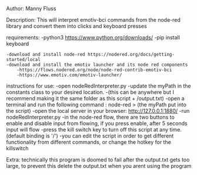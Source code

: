 Author:
Manny Fluss

Description:
This will interpret emotiv-bci commands from the node-red library and convert them into clicks and keyboard presses

requirements:
    -python3 https://www.python.org/downloads/ 
    -pip install keyboard

    -download and install node-red https://nodered.org/docs/getting-started/local
    -download and install the emotiv launcher and its node red components
        -https://flows.nodered.org/node/node-red-contrib-emotiv-bci
        -https://www.emotiv.com/emotiv-launcher/

instructions for use:
    -open nodeRedInterpreter.py
    -update the myPath in the constants class to your desired location. 
        -(this can be anywhere but I recommend making it the same folder as this script + /output.txt)
    -open a terminal and run the following command : node-red > (the myPath put into the script)
    -open the local server in your browser: http://127.0.0.1:1880/
    -run nodeRedInterpreter.py
    -in the node-red flow, there are two buttons to enable and disable input from flowing, if you press enable, after 5 seconds input will flow
    -press the kill switch key to turn off this script at any time. (default binding is '/')
    -you can edit the script in order to get different functionality from different commands, or change the hotkey for the killswitch

 Extra:
    technically this program is doomed to fail after the output.txt gets too large, to prevent this delete the output.txt when you arent using the program